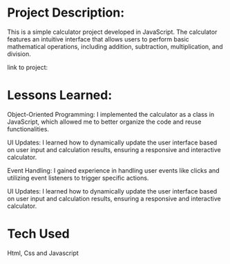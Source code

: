 # Project Description:

This is a simple calculator project developed in JavaScript. The calculator features an intuitive interface that allows users to perform basic mathematical operations, including addition, subtraction, multiplication, and division.

link to project:

# Lessons Learned:

Object-Oriented Programming: I implemented the calculator as a class in JavaScript, which allowed me to better organize the code and reuse functionalities.

UI Updates: I learned how to dynamically update the user interface based on user input and calculation results, ensuring a responsive and interactive calculator.

Event Handling: I gained experience in handling user events like clicks and utilizing event listeners to trigger specific actions.

UI Updates: I learned how to dynamically update the user interface based on user input and calculation results, ensuring a responsive and interactive calculator.

# Tech Used

Html, Css and Javascript
